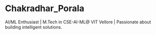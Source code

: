# Chakradhar_Porala
AI/ML Enthusiast | M.Tech in CSE-AI-ML@ VIT Vellore | Passionate about building intelligent solutions.
